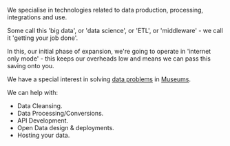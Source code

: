 We specialise in technologies related to data production, processing, integrations and use.

Some call this 'big data', or 'data science', or 'ETL', or 'middleware' -  we call it 'getting your job done'.

In this, our initial phase of expansion, we're going to operate in 'internet only mode' - this keeps our overheads low and means we can pass this saving onto you.

We have a special interest in solving [data problems](/blog/2015-07-23/) in [Museums](/museums/).

We can help with:

* Data Cleansing.
* Data Processing/Conversions.
* API Development.
* Open Data design & deployments.
* Hosting your data.

